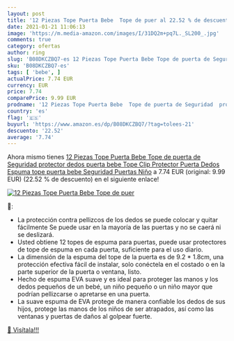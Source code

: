```yaml
---
layout: post
title: '12 Piezas Tope Puerta Bebe  Tope de puer al 22.52 % de descuento'
date: 2021-01-21 11:06:13
image: 'https://m.media-amazon.com/images/I/31DQ2m+pq7L._SL200_.jpg'
comments: true
category: ofertas
author: ring
slug: 'B08DKCZBQ7-es 12 Piezas Tope Puerta Bebe Tope de puerta de Seguridad...'
sku: 'B08DKCZBQ7-es'
tags: [ 'bebe', ]
actualPrice: 7.74 EUR
currency: EUR
price: 7.74
comparePrice: 9.99 EUR
prodname: '12 Piezas Tope Puerta Bebe  Tope de puerta de Seguridad  protector dedos puerta bebe  Tope Clip Protector Puerta Dedos Espuma tope puerta bebe Seguridad Puertas Niño'
country: 'es'
flag: '🇪🇸'
buyurl: 'https://www.amazon.es/dp/B08DKCZBQ7/?tag=tolees-21'
descuento: '22.52'
average: '7.74'
---
```


Ahora mismo tienes [12 Piezas Tope Puerta Bebe  Tope de puerta de Seguridad  protector dedos puerta bebe  Tope Clip Protector Puerta Dedos Espuma tope puerta bebe Seguridad Puertas Niño](https://www.amazon.es/dp/B08DKCZBQ7/?tag=tolees-21) a 7.74 EUR (original: 9.99 EUR) (22.52 %  de descuento) en el siguiente enlace!

[![12 Piezas Tope Puerta Bebe  Tope de puer](https://m.media-amazon.com/images/I/31DQ2m+pq7L._SL200_.jpg)](https://www.amazon.es/dp/B08DKCZBQ7/?tag=tolees-21)

🔎:

- La protección contra pellizcos de los dedos se puede colocar y quitar fácilmente Se puede usar en la mayoría de las puertas y no se caerá ni se deslizará.
- Usted obtiene 12 topes de espuma para puertas, puede usar protectores de tope de espuma en cada puerta, suficiente para el uso diario.
- La dimensión de la espuma del tope de la puerta es de 9.2 * 1.8cm, una protección efectiva fácil de instalar, solo conéctela en el costado o en la parte superior de la puerta o ventana, listo.
- Hecho de espuma EVA suave y es ideal para proteger las manos y los dedos pequeños de un bebé, un niño pequeño o un niño mayor que podrían pellizcarse o apretarse en una puerta.
- La suave espuma de EVA protege de manera confiable los dedos de sus hijos, protege las manos de los niños de ser atrapados, así como las ventanas y puertas de daños al golpear fuerte.

[🛒 Visítala!!!](https://www.amazon.es/dp/B08DKCZBQ7/?tag=tolees-21)
